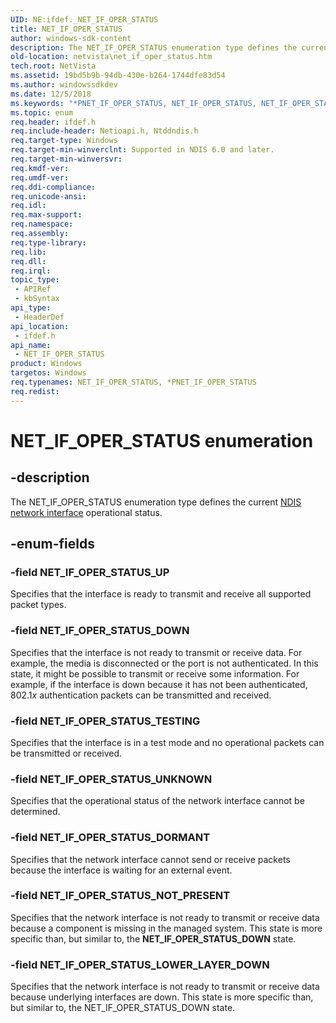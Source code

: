 ```yaml
---
UID: NE:ifdef._NET_IF_OPER_STATUS
title: NET_IF_OPER_STATUS
author: windows-sdk-content
description: The NET_IF_OPER_STATUS enumeration type defines the current NDIS network interface operational status.
old-location: netvista\net_if_oper_status.htm
tech.root: NetVista
ms.assetid: 19bd5b9b-94db-430e-b264-1744dfe83d54
ms.author: windowssdkdev
ms.date: 12/5/2018
ms.keywords: "*PNET_IF_OPER_STATUS, NET_IF_OPER_STATUS, NET_IF_OPER_STATUS enumeration [Network Drivers Starting with Windows Vista], NET_IF_OPER_STATUS_DORMANT, NET_IF_OPER_STATUS_DOWN, NET_IF_OPER_STATUS_LOWER_LAYER_DOWN, NET_IF_OPER_STATUS_NOT_PRESENT, NET_IF_OPER_STATUS_TESTING, NET_IF_OPER_STATUS_UNKNOWN, NET_IF_OPER_STATUS_UP, PNET_IF_OPER_STATUS, PNET_IF_OPER_STATUS enumeration pointer [Network Drivers Starting with Windows Vista], ifdef/NET_IF_OPER_STATUS, ifdef/NET_IF_OPER_STATUS_DORMANT, ifdef/NET_IF_OPER_STATUS_DOWN, ifdef/NET_IF_OPER_STATUS_LOWER_LAYER_DOWN, ifdef/NET_IF_OPER_STATUS_NOT_PRESENT, ifdef/NET_IF_OPER_STATUS_TESTING, ifdef/NET_IF_OPER_STATUS_UNKNOWN, ifdef/NET_IF_OPER_STATUS_UP, ifdef/PNET_IF_OPER_STATUS, net_if_enums_ref_c9b9e5f0-12cc-4499-8d9a-e40b088470b8.xml, netvista.net_if_oper_status"
ms.topic: enum
req.header: ifdef.h
req.include-header: Netioapi.h, Ntddndis.h
req.target-type: Windows
req.target-min-winverclnt: Supported in NDIS 6.0 and later.
req.target-min-winversvr: 
req.kmdf-ver: 
req.umdf-ver: 
req.ddi-compliance: 
req.unicode-ansi: 
req.idl: 
req.max-support: 
req.namespace: 
req.assembly: 
req.type-library: 
req.lib: 
req.dll: 
req.irql: 
topic_type:
 - APIRef
 - kbSyntax
api_type:
 - HeaderDef
api_location:
 - ifdef.h
api_name:
 - NET_IF_OPER_STATUS
product: Windows
targetos: Windows
req.typenames: NET_IF_OPER_STATUS, *PNET_IF_OPER_STATUS
req.redist: 
---
```


# NET_IF_OPER_STATUS enumeration


## -description


The NET_IF_OPER_STATUS enumeration type defines the current 
  <a href="netvista.ndis_network_interfaces2">NDIS network interface</a> operational
  status.


## -enum-fields




### -field NET_IF_OPER_STATUS_UP

Specifies that the interface is ready to transmit and receive all supported packet types.


### -field NET_IF_OPER_STATUS_DOWN

Specifies that the interface is not ready to transmit or receive data. For example, the media is
     disconnected or the port is not authenticated. In this state, it might be possible to transmit or
     receive some information. For example, if the interface is down because it has not been authenticated,
     802.1<i>x</i> authentication packets can be transmitted and received.


### -field NET_IF_OPER_STATUS_TESTING

Specifies that the interface is in a test mode and no operational packets can be transmitted or
     received.


### -field NET_IF_OPER_STATUS_UNKNOWN

Specifies that the operational status of the network interface cannot be determined.


### -field NET_IF_OPER_STATUS_DORMANT

Specifies that the network interface cannot send or receive packets because the interface is
     waiting for an external event.


### -field NET_IF_OPER_STATUS_NOT_PRESENT

Specifies that the network interface is not ready to transmit or receive data because a component
     is missing in the managed system. This state is more specific than, but similar to, the
     <b>NET_IF_OPER_STATUS_DOWN</b> state.


### -field NET_IF_OPER_STATUS_LOWER_LAYER_DOWN

Specifies that the network interface is not ready to transmit or receive data because underlying
     interfaces are down. This state is more specific than, but similar to, the NET_IF_OPER_STATUS_DOWN
     state.


